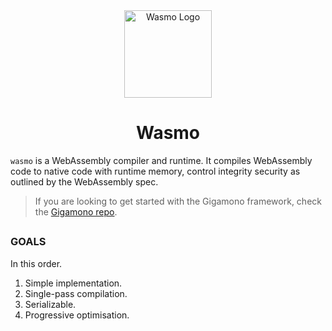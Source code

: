 <div align="center">
    <a href="#" target="_blank">
        <img src="https://raw.githubusercontent.com/appcypher/wasmo/master/media/wasmo.png" alt="Wasmo Logo" width="140" height="140"></img>
    </a>
</div>

<h1 align="center">Wasmo</h1>

`wasmo` is a WebAssembly compiler and runtime. It compiles WebAssembly code to native code with runtime memory, control integrity security as outlined by the WebAssembly spec.

> If you are looking to get started with the Gigamono framework, check the [Gigamono repo](https://github.com/gigamono/gigamono).

##

### GOALS

In this order.

1. Simple implementation.
2. Single-pass compilation.
3. Serializable.
4. Progressive optimisation.
